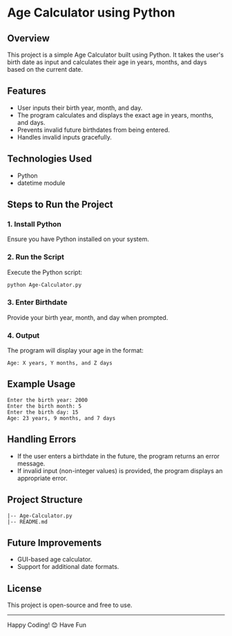 # Age Calculator using Python

## Overview
This project is a simple Age Calculator built using Python. It takes the user's birth date as input and calculates their age in years, months, and days based on the current date.

## Features
- User inputs their birth year, month, and day.
- The program calculates and displays the exact age in years, months, and days.
- Prevents invalid future birthdates from being entered.
- Handles invalid inputs gracefully.


## Technologies Used
- Python
- datetime module

## Steps to Run the Project

### 1. Install Python
Ensure you have Python installed on your system.

### 2. Run the Script
Execute the Python script:
```bash
python Age-Calculator.py
```

### 3. Enter Birthdate
Provide your birth year, month, and day when prompted.

### 4. Output
The program will display your age in the format:
```
Age: X years, Y months, and Z days
```

## Example Usage
```
Enter the birth year: 2000
Enter the birth month: 5
Enter the birth day: 15
Age: 23 years, 9 months, and 7 days
```

## Handling Errors
- If the user enters a birthdate in the future, the program returns an error message.
- If invalid input (non-integer values) is provided, the program displays an appropriate error.

## Project Structure
```
|-- Age-Calculator.py
|-- README.md
```

## Future Improvements
- GUI-based age calculator.
- Support for additional date formats.

## License
This project is open-source and free to use.

---
Happy Coding! 😊
Have Fun

